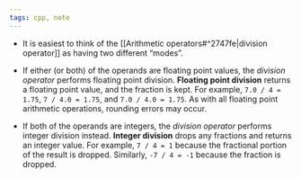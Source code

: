 ```yaml
---
tags: cpp, note
---
```


- It is easiest to think of the [[Arithmetic operators#^2747fe|division operator]] as having two different “modes”.

- If either (or both) of the operands are floating point values, the _division operator_ performs floating point division. **Floating point division** returns a floating point value, and the fraction is kept. For example, `7.0 / 4 = 1.75`, `7 / 4.0 = 1.75`, and `7.0 / 4.0 = 1.75`. As with all floating point arithmetic operations, rounding errors may occur.

- If both of the operands are integers, the _division operator_ performs integer division instead. **Integer division** drops any fractions and returns an integer value. For example, `7 / 4 = 1` because the fractional portion of the result is dropped. Similarly, `-7 / 4 = -1` because the fraction is dropped.